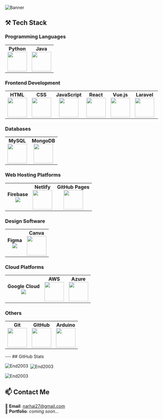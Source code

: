 ![Banner](https://readme-typing-svg.herokuapp.com?font=Fira+Code&size=26&duration=4000&pause=1000&color=00F7FF&vCenter=true&center=true&width=900&lines=Hi+there+👋+I'm+Dechawut;Full-Stack+Developer+%7C+Cloud+Learner;Code.+Deploy.+Repeat.)
## ⚒️ Tech Stack

### Programming Languages
<center>
<table>
    <tbody>
        <tr>
            <td align="center">
                <span><strong>Python</strong></span><br/>
                <img height="64px" width="64px" src="https://cdn.svgporn.com/logos/python.svg">
            </td>
            <td align="center">
                <span><strong>Java</strong></span><br/>
                <img height="64px" width="64px" src="https://cdn.svgporn.com/logos/java.svg">
            </td>
        </tr>
    </tbody>
</table>
</center>

### Frontend Development
<center>
<table>
    <tbody>
        <tr>
            <td align="center">
                <span><strong>HTML</strong></span><br/>
                <img height="64px" width="64px" src="https://cdn.svgporn.com/logos/html-5.svg">
            </td>
            <td align="center">
                <span><strong>CSS</strong></span><br/>
                <img height="64px" width="64px" src="https://cdn.svgporn.com/logos/css-3.svg">
            </td>
            <td align="center">
                <span><strong>JavaScript</strong></span><br/>
                <img height="64px" width="64px" src="https://cdn.svgporn.com/logos/javascript.svg">
            </td>
            <td align="center">
                <span><strong>React</strong></span><br/>
                <img height="64px" width="64px" src="https://cdn.svgporn.com/logos/react.svg">
            </td>
            <td align="center">
                <span><strong>Vue.js</strong></span><br/>
                <img height="64px" width="64px" src="https://upload.wikimedia.org/wikipedia/commons/thumb/9/95/Vue.js_Logo_2.svg/1200px-Vue.js_Logo_2.svg.png">
            </td>
            <td align="center">
                <span><strong>Laravel</strong></span><br/>
                <img height="64px" width="64px" src="https://upload.wikimedia.org/wikipedia/commons/thumb/9/9a/Laravel.svg/1200px-Laravel.svg.png">
            </td>
            <td align="center">
                <span><strong>Bootstrap</strong></span><br/>
                <img height="64px" width="64px" src="https://cdn.svgporn.com/logos/bootstrap.svg">
            </td>
            <td align="center">
                <span><strong>PHP</strong></span><br/>
                <img height="64px" width="64px" src="https://upload.wikimedia.org/wikipedia/commons/thumb/2/27/PHP-logo.svg/1200px-PHP-logo.svg.png">
            </td>
        </tr>
    </tbody>
</table>
</center>

### Databases
<center>
<table>
    <tbody>
        <tr>
            <td align="center">
                <span><strong>MySQL</strong></span><br/>
                <img height="64px" width="64px" src="https://www.vectorlogo.zone/logos/mysql/mysql-horizontal.svg">
            </td>
            <td align="center">
                <span><strong>MongoDB</strong></span><br/>
                <img height="64px" width="64px" src="https://miro.medium.com/v2/resize:fit:512/1*doAg1_fMQKWFoub-6gwUiQ.png">
            </td>
        </tr>
    </tbody>
</table>
</center>

### Web Hosting Platforms
<center>
<table>
    <tbody>
        <tr>
            <td align="center">
                <span><strong>Firebase</strong></span><br/>
                <img src="https://miro.medium.com/v2/resize:fit:90/1*R4c8lHBHuH5qyqOtZb3h-w.png">
            </td>
            <td align="center">
                <span><strong>Netlify</strong></span><br/>
                <img height="64px" width="64px" src="https://www.vectorlogo.zone/logos/netlify/netlify-icon.svg">
            </td>
            <td align="center">
                <span><strong>GitHub Pages</strong></span><br/>
                <img height="64px" width="64px" src="https://www.vectorlogo.zone/logos/github/github-icon.svg">
            </td>
        </tr>
    </tbody>
</table>
</center>

### Design Software
<center>
<table>
    <tbody>
        <tr>
            <td align="center">
                <span><strong>Figma</strong></span><br/>
                <img src="https://www.vectorlogo.zone/logos/figma/figma-icon.svg">
            </td>
            <td align="center">
                <span><strong>Canva</strong></span><br/>
                <img height="64px" width="64px" src="https://www.vectorlogo.zone/logos/canva/canva-icon.svg">
            </td>
        </tr>
    </tbody>
</table>
</center>

### Cloud Platforms
<center>
<table>
    <tbody>
        <tr>
            <td align="center">
                <span><strong>Google Cloud</strong></span><br/>
                <img src="https://cdn.worldvectorlogo.com/logos/google-cloud-1.svg">
            </td>
            <td align="center">
                <span><strong>AWS</strong></span><br/>
                <img height="64px" width="64px" src="https://www.vectorlogo.zone/logos/amazon_aws/amazon_aws-icon.svg">
            </td>
            <td align="center">
                <span><strong>Azure</strong></span><br/>
                <img height="64px" width="64px" src="https://www.vectorlogo.zone/logos/microsoft_azure/microsoft_azure-icon.svg">
            </td>
        </tr>
    </tbody>
</table>
</center>

### Others
<center>
<table>
    <tbody>
        <tr>
            <td align="center">
                <span><strong>Git</strong></span><br/>
                <img height="64px" width="64px" src="https://www.vectorlogo.zone/logos/git-scm/git-scm-icon.svg">
            </td>
            <td align="center">
                <span><strong>GitHub</strong></span><br/>
                <img height="64px" width="64px" src="https://www.vectorlogo.zone/logos/github/github-tile.svg">
            </td>
            <td align="center">
                <span><strong>Arduino</strong></span><br/>
                <img height="64px" width="64px" src="https://www.vectorlogo.zone/logos/arduino/arduino-icon.svg">
            </td>
        </tr>
    </tbody>
</table>
</center>
---
## GitHub Stats
<p><img align="left" src="https://github-readme-stats.vercel.app/api/top-langs?username=End2003&show_icons=true&locale=en&layout=compact" alt="End2003" /></p>
<p>&nbsp;<img align="center" src="https://github-readme-stats.vercel.app/api?username=End2003&show_icons=true&locale=en" alt="End2003" /></p>
<p><img align="center" src="https://github-readme-streak-stats.herokuapp.com/?user=End2003&" alt="End2003" /></p>

## 📫 Contact Me
📧 **Email**: narhai27@gmail.com  
🔗 **Portfolio**: _coming soon..._
